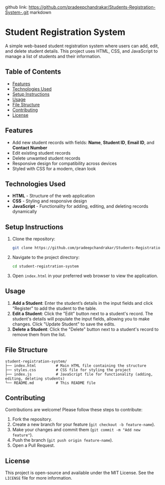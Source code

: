 
github link: https://github.com/pradeepchandrakar/Students-Registration-System-.git
markdown
# Student Registration System

A simple web-based student registration system where users can add, edit, and delete student details. This project uses HTML, CSS, and JavaScript to manage a list of students and their information.

## Table of Contents
- [Features](#features)
- [Technologies Used](#technologies-used)
- [Setup Instructions](#setup-instructions)
- [Usage](#usage)
- [File Structure](#file-structure)
- [Contributing](#contributing)
- [License](#license)

## Features

- Add new student records with fields: **Name**, **Student ID**, **Email ID**, and **Contact Number**
- Edit existing student records
- Delete unwanted student records
- Responsive design for compatibility across devices
- Styled with CSS for a modern, clean look

## Technologies Used

- **HTML** - Structure of the web application
- **CSS** - Styling and responsive design
- **JavaScript** - Functionality for adding, editing, and deleting records dynamically

## Setup Instructions

1. Clone the repository:
   ```bash
   git clone https://github.com/pradeepchandrakar/Students-Registration-System-.git
   ```
2. Navigate to the project directory:
   ```bash
   cd student-registration-system
   ```
3. Open `index.html` in your preferred web browser to view the application.

## Usage

1. **Add a Student**: Enter the student’s details in the input fields and click "Register" to add the student to the table.
2. **Edit a Student**: Click the "Edit" button next to a student's record. The student's details will populate the input fields, allowing you to make changes. Click "Update Student" to save the edits.
3. **Delete a Student**: Click the "Delete" button next to a student's record to remove them from the list.

## File Structure

```plaintext
student-registration-system/
├── index.html         # Main HTML file containing the structure
├── styles.css         # CSS file for styling the project
├── index.js           # JavaScript file for functionality (adding, editing, deleting students)
└── README.md          # This README file
```

## Contributing

Contributions are welcome! Please follow these steps to contribute:

1. Fork the repository.
2. Create a new branch for your feature (`git checkout -b feature-name`).
3. Make your changes and commit them (`git commit -m "Add new feature"`).
4. Push the branch (`git push origin feature-name`).
5. Open a Pull Request.

## License

This project is open-source and available under the MIT License. See the `LICENSE` file for more information.
```

